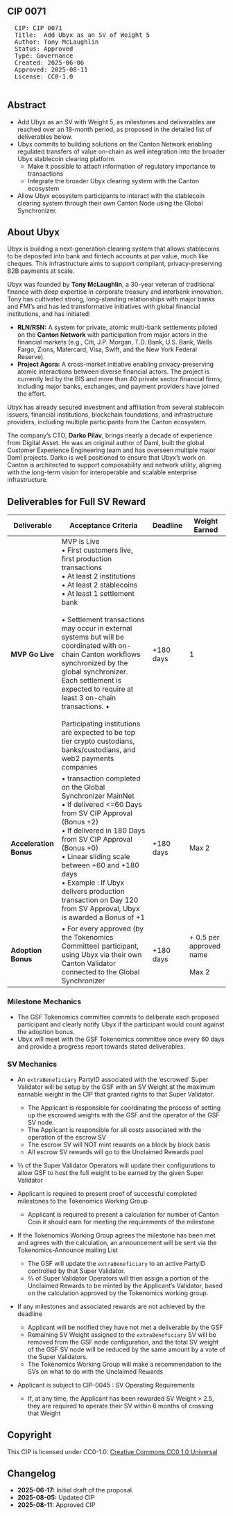 ## CIP 0071

<pre>
  CIP: CIP 0071
  Title:  Add Ubyx as an SV of Weight 5
  Author: Tony McLaughlin
  Status: Approved
  Type: Governance 
  Created: 2025-06-06
  Approved: 2025-08-11
  License: CC0-1.0

</pre>

## Abstract
* Add Ubyx as an SV with Weight 5, as milestones and deliverables are reached over an 18-month period, as proposed in the detailed list of deliverables below.
* Ubyx commits to building solutions on the Canton Network enabling regulated transfers of value on-chain as well integration into the broader Ubyx stablecoin clearing platform.
  * Make it possible to attach information of regulatory importance to transactions
  * Integrate the broader Ubyx clearing system with the Canton ecosystem
* Allow Ubyx ecosystem participants to interact with the stablecoin clearing system through their own Canton Node using the Global Synchronizer.


## About Ubyx

Ubyx is building a next-generation clearing system that allows stablecoins to be deposited into bank and fintech accounts at par value, much like cheques. This infrastructure aims to support compliant, privacy-preserving B2B payments at scale.

Ubyx was founded by **Tony McLaughlin**, a 30-year veteran of traditional finance with deep expertise in corporate treasury and interbank innovation. Tony has cultivated strong, long-standing relationships with major banks and FMI’s and has led transformative initiatives with global financial institutions, and has initiated:

* **RLN/RSN:** A system for private, atomic multi-bank settlements piloted on the **Canton Network** with participation from major actors in the financial markets (e.g., Citi, J.P. Morgan, T.D. Bank, U.S. Bank, Wells Fargo, Zions, Matercard, Visa,  Swift, and the New York Federal Reserve).
* **Project Agora:** A cross-market initiative enabling privacy-preserving atomic interactions between diverse financial actors. The project is currently led by the BIS and more than 40 private sector financial firms, including major banks, exchanges, and payment providers have joined the effort.

Ubyx has already secured investment and affiliation from several stablecoin issuers, financial institutions, blockchain foundations, and infrastructure providers, including multiple participants from the Canton ecosystem.

The company’s CTO, **Darko Pilav**, brings nearly a decade of experience from Digital Asset. He was an original author of Daml, built the global Customer Experience Engineering team and has overseen multiple major Daml projects. Darko is well positioned to ensure that Ubyx’s work on Canton is architected to support composability and network utility, aligning with the long-term vision for interoperable and scalable enterprise infrastructure.


## Deliverables for Full SV Reward

| Deliverable | Acceptance Criteria | Deadline | Weight Earned |
|-------------|--------------------|----------|---------------|
| **MVP Go Live** | MVP is Live <br> • First customers live, first production transactions <br>• <d>At least 2 institutions <br>•  At least 2 stablecoins <br> • At least 1 settlement bank <br><br>•   Settlement transactions may occur in external systems but will be coordinated with on-chain Canton workflows synchronized by the global synchronizer. Each settlement is expected to require at least 3 on-chain transactions. • <br><br> Participating institutions are expected to be top tier crypto custodians, banks/custodians, and web2 payments companies | +180 days | 1 |
| **Acceleration Bonus** | • transaction completed on the Global Synchronizer MainNet <br> • If delivered <=60 Days from SV CIP Approval (Bonus +2) <br> • If delivered in 180 Days from SV CIP Approval (Bonus +0)<br> •  Linear sliding scale between +60 and +180 days <br> • Example : If Ubyx delivers production transaction on Day 120 from SV Approval, Ubyx is awarded a Bonus of +1 | +180 days | Max 2 |
| **Adoption Bonus** | • For every approved (by the Tokenomics Committee) participant, using Ubyx via their own Canton Validator connected to the Global Synchronizer| +180 days | + 0.5 per approved name <br><br>Max 2 |

### Milestone Mechanics
* The GSF Tokenomics committee commits to deliberate each proposed participant and clearly notify Ubyx if the participant would count against the adoption bonus.
* Ubyx will meet with the GSF Tokenomics committee once every 60 days and provide a progress report towards stated deliverables.


### SV Mechanics

* An `extraBeneficiary` PartyID associated with the ‘escrowed’ Super Validator will be setup by the GSF with an SV Weight at the maximum earnable weight in the CIP that granted rights to that Super Validator.
    * The Applicant is responsible for coordinating the process of setting up the escrowed weights with the GSF and the operator of the GSF SV node. 
    * The Applicant is responsible for all costs associated with the operation of the escrow SV
    * The escrow SV will NOT mint rewards on a block by block basis
    * All escrow SV rewards will go to the Unclaimed Rewards pool
* ⅔ of the Super Validator Operators will update their configurations to allow GSF to host the full weight to be earned by the given Super Validator
* Applicant is required to present proof of successful completed milestones to the Tokenomics Working Group
    * Applicant is required to present a calculation for number of Canton Coin it should earn for meeting the requirements of the milestone
* If the Tokenomics Working Group agrees the milestone has been met and agrees with the calculation, an announcement will be sent via the Tokenomics-Announce mailing List
    * The GSF will update the `extraBeneficiary` to an active PartyID controlled by that Super Validator. 
    * ⅔ of Super Validator Operators will then assign a portion of the Unclaimed Rewards to be minted by the Applicant’s Validator, based on the calculation approved by the Tokenomics working group.

* If any milestones and associated rewards are not achieved by the deadline
    * Applicant will be notified they have not met a deliverable by the GSF 
    * Remaining SV Weight assigned to the `extraBeneficiary` SV will be removed from the GSF node configuration, and the total SV weight of the GSF SV node will be reduced by the same amount by a vote of the Super Validators.
    * The Tokenomics Working Group will make a recommendation to the SVs on what to do with the Unclaimed Rewards 
* Applicant is subject to CIP-0045 : SV Operating Requirements
    * If, at any time, the Applicant has been rewarded SV Weight > 2.5, they are required to operate their SV within 6 months of crossing that Weight

## Copyright

This CIP is licensed under CC0-1.0: [Creative Commons CC0 1.0 Universal](https://creativecommons.org/publicdomain/zero/1.0/)

## Changelog

* **2025-06-17:** Initial draft of the proposal.
* **2025-08-05:** Updated CIP
* **2025-08-11:** Approved CIP

